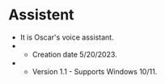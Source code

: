 # Assistent
- It is Oscar's voice assistant.
-  - Creation date 5/20/2023.
-   - Version 1.1 - Supports Windows 10/11.
